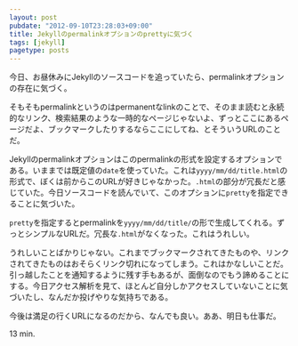 ```yaml
---
layout: post
pubdate: "2012-09-10T23:28:03+09:00"
title: Jekyllのpermalinkオプションのprettyに気づく
tags: [jekyll]
pagetype: posts
---
```

今日、お昼休みにJekyllのソースコードを追っていたら、permalinkオプションの存在に気づく。

そもそもpermalinkというのはpermanentなlinkのことで、そのまま読むと永続的なリンク、検索結果のような一時的なページじゃないよ、ずっとここにあるページだよ、ブックマークしたりするならここにしてね、とそういうURLのことだ。

Jekyllのpermalinkオプションはこのpermalinkの形式を設定するオプションである。いままでは既定値の`date`を使っていた。これは`yyyy/mm/dd/title.html`の形式で、ぼくは前からこのURLが好きじゃなかった。`.html`の部分が冗長だと感じていた。今日ソースコードを読んでいて、このオプションに`pretty`を指定できることに気づいた。

`pretty`を指定するとpermalinkを`yyyy/mm/dd/title/`の形で生成してくれる。ずっとシンプルなURLだ。冗長な`.html`がなくなった。これはうれしい。

うれしいことばかりじゃない。これまでブックマークされてきたものや、リンクされてきたものはおそらくリンク切れになってしまう。これはかなしいことだ。引っ越したことを通知するように残す手もあるが、面倒なのでもう諦めることにする。今日アクセス解析を見て、ほとんど自分しかアクセスしていないことに気づいたし、なんだか投げやりな気持ちである。

今後は満足の行くURLになるのだから、なんでも良い。ああ、明日も仕事だ。

13 min.
